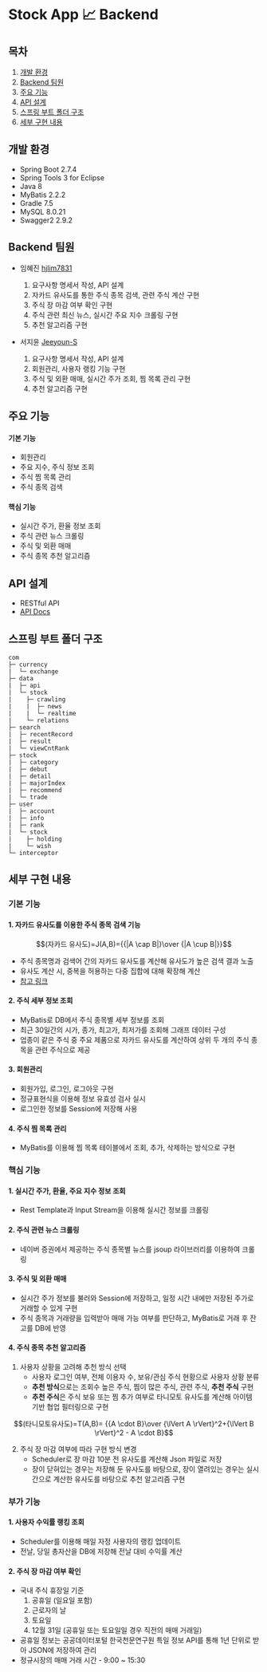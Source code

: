 # Stock App &#128200; Backend

## 목차
1. [개발 환경](#개발-환경)
2. [Backend 팀원](#Backend-팀원)
3. [주요 기능](#주요-기능)
4. [API 설계](#API-설계)
5. [스프링 부트 폴더 구조](#스프링-부트-폴더-구조)
5. [세부 구현 내용](#세부-구현-내용)

## 개발 환경
- Spring Boot 2.7.4
- Spring Tools 3 for Eclipse
- Java 8
- MyBatis 2.2.2
- Gradle 7.5
- MySQL 8.0.21
- Swagger2 2.9.2

## Backend 팀원
- 임혜진 [hjlim7831](https://github.com/hjlim7831)
    1. 요구사항 명세서 작성, API 설계
    2. 자카드 유사도를 통한 주식 종목 검색, 관련 주식 계산 구현
    3. 주식 장 마감 여부 확인 구현
    4. 주식 관련 최신 뉴스, 실시간 주요 지수 크롤링 구현
    5. 추천 알고리즘 구현
    
- 서지윤 [Jeeyoun-S](https://github.com/Jeeyoun-S)
    1. 요구사항 명세서 작성, API 설계
    2. 회원관리, 사용자 랭킹 기능 구현
    3. 주식 및 외환 매매, 실시간 주가 조회, 찜 목록 관리 구현
    4. 추천 알고리즘 구현

## 주요 기능

#### 기본 기능
- 회원관리
- 주요 지수, 주식 정보 조회
- 주식 찜 목록 관리
- 주식 종목 검색

#### 핵심 기능
- 실시간 주가, 환율 정보 조회
- 주식 관련 뉴스 크롤링
- 주식 및 외환 매매
- 주식 종목 추천 알고리즘


## API 설계
- RESTful API
- [API Docs](https://keen-tarsal-f3c.notion.site/API-Docs-4dcd35b711d74b60ab57dbf51159a565)

## 스프링 부트 폴더 구조
```
com
├─ currency
|  └─ exchange
├─ data
|  ├─ api
|  └─ stock
|    ├─ crawling
|    |  ├─ news
|    |  └─ realtime
|    └─ relations
├─ search
|  ├─ recentRecord
|  ├─ result
|  └─ viewCntRank
├─ stock
|  ├─ category
|  ├─ debut
|  ├─ detail
|  ├─ majorIndex
|  ├─ recommend
|  └─ trade
├─ user
|  ├─ account
|  ├─ info
|  ├─ rank
|  └─ stock
|    ├─ holding
|    └─ wish
└─ interceptor
```

## 세부 구현 내용

### 기본 기능
#### 1. 자카드 유사도를 이용한 주식 종목 검색 기능
$$(자카드 유사도)=J(A,B)={{|A \cap B|}\over {|A \cup B|}}$$
- 주식 종목명과 검색어 간의 자카드 유사도를 계산해 유사도가 높은 검색 결과 노출
- 유사도 계산 시, 중복을 허용하는 다중 집합에 대해 확장해 계산
- [참고 링크](https://school.programmers.co.kr/learn/courses/30/lessons/17677)

#### 2. 주식 세부 정보 조회
- MyBatis로 DB에서 주식 종목별 세부 정보를 조회
- 최근 30일간의  시가, 종가, 최고가, 최저가를 조회해 그래프 데이터 구성
- 업종이 같은 주식 중 주요 제품으로 자카드 유사도를 계산하여 상위 두 개의 주식 종목을 관련 주식으로 제공

#### 3. 회원관리
- 회원가입, 로그인, 로그아웃 구현
- 정규표현식을 이용해 정보 유효성 검사 실시
- 로그인한 정보를 Session에 저장해 사용

#### 4. 주식 찜 목록 관리
- MyBatis를 이용해 찜 목록 테이블에서 조회, 추가, 삭제하는 방식으로 구현

### 핵심 기능
#### 1. 실시간 주가, 환율, 주요 지수 정보 조회
- Rest Template과 Input Stream을 이용해 실시간 정보를 크롤링

#### 2. 주식 관련 뉴스 크롤링
- 네이버 증권에서 제공하는 주식 종목별 뉴스를 jsoup 라이브러리를 이용하여 크롤링

#### 3. 주식 및 외환 매매
- 실시간 주가 정보를 불러와 Session에 저장하고, 일정 시간 내에만 저장된 주가로 거래할 수 있게 구현
- 주식 종목과 거래량을 입력받아 매매 가능 여부를 판단하고, MyBatis로 거래 후 잔고를 DB에 반영

#### 4. 주식 종목 추천 알고리즘
1. 사용자 상황을 고려해 추천 방식 선택  
    - 사용자 로그인 여부, 전체 이용자 수, 보유/관심 주식 현황으로 사용자 상황 분류  
    - **추천 방식**으로는 조회수 높은 주식, 찜이 많은 주식, 관련 주식, **추천 주식** 구현  
    - **추천 주식**은 주식 보유 또는 찜 추가 여부로 타니모토 유사도를 계산해 아이템 기반 협업 필터링으로 구현  

$$(타니모토유사도)=T(A,B)= {{A \cdot B}\over {\lVert A \rVert}^2+{\lVert B \rVert}^2 - A \cdot B}$$

2. 주식 장 마감 여부에 따라 구현 방식 변경  
    - Scheduler로 장 마감 10분 전 유사도를 계산해 Json 파일로 저장  
    - 장이 닫혀있는 경우는 저장해 둔 유사도를 바탕으로, 장이 열려있는 경우는 실시간으로 계산한 유사도를 바탕으로 추천 알고리즘 구현  

### 부가 기능
#### 1. 사용자 수익률 랭킹 조회
- Scheduler를 이용해 매일 자정 사용자의 랭킹 업데이트
- 전날, 당일 총자산을 DB에 저장해 전날 대비 수익률 계산

#### 2. 주식 장 마감 여부 확인
- 국내 주식 휴장일 기준  
    1) 공휴일 (일요일 포함)  
    2) 근로자의 날  
    3) 토요일  
    4) 12월 31일 (공휴일 또는 토요일일 경우 직전의 매매 거래일)  
- 공휴일 정보는 공공데이터포털 한국천문연구원 특일 정보 API를 통해 1년 단위로 받아 JSON에 저장하여 관리
- 정규시장의 매매 거래 시간 - 9:00 ~ 15:30

